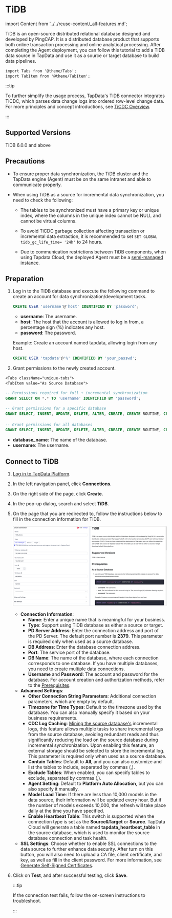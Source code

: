 # TiDB

import Content from '../../reuse-content/_all-features.md';

<Content />

TiDB is an open-source distributed relational database designed and developed by PingCAP. It is a distributed database product that supports both online transaction processing and online analytical processing. After completing the Agent deployment, you can follow this tutorial to add a TiDB data source in TapData and use it as a source or target database to build data pipelines.

```mdx-code-block
import Tabs from '@theme/Tabs';
import TabItem from '@theme/TabItem';
```

:::tip

To further simplify the usage process, TapData's TiDB connector integrates TiCDC, which parses data change logs into ordered row-level change data. For more principles and concept introductions, see [TiCDC Overview](https://docs.pingcap.com/zh/tidb/stable/ticdc-overview).

:::

## Supported Versions

TiDB 6.0.0 and above

## Precautions

* To ensure proper data synchronization, the TiDB cluster and the TapData engine (Agent) must be on the same intranet and able to communicate properly.

* When using TiDB as a source for incremental data synchronization, you need to check the following:

  * The tables to be synchronized must have a primary key or unique index, where the columns in the unique index cannot be NULL and cannot be virtual columns.

  * To avoid TiCDC garbage collection affecting transaction or incremental data extraction, it is recommended to set `SET GLOBAL tidb_gc_life_time= '24h'` to 24 hours.

  * Due to communication restrictions between TiDB components, when using Tapdata Cloud, the deployed Agent must be a [semi-managed instance](../../billing/purchase.md). 

## <span id="prerequisite">Preparation</span>

1. Log in to the TiDB database and execute the following command to create an account for data synchronization/development tasks.

   ```sql
   CREATE USER 'username'@'host' IDENTIFIED BY 'password';
   ```

   * **username**: The username.
   * **host**: The host that the account is allowed to log in from, a percentage sign (%) indicates any host.
   * **password**: The password.

   Example: Create an account named tapdata, allowing login from any host.

   ```sql
   CREATE USER 'tapdata'@'%' IDENTIFIED BY 'your_passwd';
   ```

2. Grant permissions to the newly created account.

```mdx-code-block
<Tabs className="unique-tabs">
<TabItem value="As Source Database">
```

```sql
-- Permissions required for full + incremental synchronization
GRANT SELECT ON *.* TO 'username' IDENTIFIED BY 'password';
```
</TabItem>

<TabItem value="As Target Database">

```sql
-- Grant permissions for a specific database
GRANT SELECT, INSERT, UPDATE, DELETE, ALTER, CREATE, CREATE ROUTINE, CREATE TEMPORARY TABLES, DROP ON database_name.* TO 'username';

-- Grant permissions for all databases
GRANT SELECT, INSERT, UPDATE, DELETE, ALTER, CREATE, CREATE ROUTINE, CREATE TEMPORARY TABLES, DROP ON *.* TO 'username';
```
</TabItem>
</Tabs>

* **database_name**: The name of the <span id="ticdc">database</span>.
* **username**: The username.

## Connect to TiDB

1. [Log in to TapData Platform](../../user-guide/log-in.md).

2. In the left navigation panel, click **Connections**.

3. On the right side of the page, click **Create**.

4. In the pop-up dialog, search and select **TiDB**.

5. On the page that you are redirected to, follow the instructions below to fill in the connection information for TiDB.

   ![TiDB Connection Example](../../images/tidb_connection_setting.png)

   * **Connection Information**:
      * **Name**: Enter a unique name that is meaningful for your business.
      * **Type**: Support using TiDB database as either a source or target.
      * **PD Server Address**: Enter the connection address and port of the PD Server. The default port number is **2379**. This parameter is required only when used as a source database.
      * **DB Address**: Enter the database connection address.
      * **Port**: The service port of the database.
      * **DB Name**: The name of the database, where each connection corresponds to one database. If you have multiple databases, you need to create multiple data connections.
      * **Username** and **Password**: The account and password for the database. For account creation and authorization methods, refer to the [Prerequisites](#Preparation).
   * **Advanced Settings**:
      * **Other Connection String Parameters**: Additional connection parameters, which are empty by default.
      * **Timezone for Time Types**: Default to the timezone used by the database. You can also manually specify it based on your business requirements.
      * **CDC Log Caching**: [Mining the source database's](../../user-guide/advanced-settings/share-mining.md) incremental logs, this feature allows multiple tasks to share incremental logs from the source database, avoiding redundant reads and thus significantly reducing the load on the source database during incremental synchronization. Upon enabling this feature, an external storage should be selected to store the incremental log. This parameter is required only when used as a source database.
      * **Contain Tables**: Default to **All**, and you can also customize and list the tables to include, separated by commas (,).
      * **Exclude Tables**: When enabled, you can specify tables to exclude, separated by commas (,).
      * **Agent Setting**: Default to **Platform Auto Allocation**, but you can also specify it manually.
      * **Model Load Time**: If there are less than 10,000 models in the data source, their information will be updated every hour. But if the number of models exceeds 10,000, the refresh will take place daily at the time you have specified.
      * **Enable Heartbeat Table**: This switch is supported when the connection type is set as the **Source&Target** or **Source**. TapData Cloud will generate a table named **tapdata_heartbeat_table** in the source database, which is used to monitor the source database connection and task health.
   * **SSL Settings**: Choose whether to enable SSL connections to the data source to further enhance data security. After turn on this button, you will also need to upload a CA file, client certificate, and key, as well as fill in the client password. For more information, see [Generate Self-Signed Certificates](https://docs.pingcap.com/tidb/stable/generate-self-signed-certificates).

6. Click on **Test**, and after successful testing, click **Save**.

   :::tip

   If the connection test fails, follow the on-screen instructions to troubleshoot.

   :::

